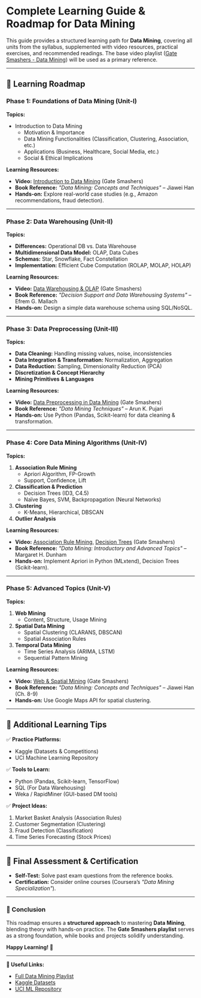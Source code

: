 # **Complete Learning Guide & Roadmap for Data Mining**

This guide provides a structured learning path for **Data Mining**, covering all units from the syllabus, supplemented with video resources, practical exercises, and recommended readings. The base video playlist ([Gate Smashers - Data Mining](https://www.youtube.com/playlist?list=PLxCzCOWd7aiHexyDzYgry0YZN29e7HdNB)) will be used as a primary reference.

---

## **📌 Learning Roadmap**
### **Phase 1: Foundations of Data Mining (Unit-I)**
**Topics:**
- Introduction to Data Mining  
  - Motivation & Importance  
  - Data Mining Functionalities (Classification, Clustering, Association, etc.)  
  - Applications (Business, Healthcare, Social Media, etc.)  
  - Social & Ethical Implications  

**Learning Resources:**
- **Video:** [Introduction to Data Mining](https://www.youtube.com/watch?v=YABsuitYfXQ) (Gate Smashers)  
- **Book Reference:** *"Data Mining: Concepts and Techniques"* – Jiawei Han  
- **Hands-on:** Explore real-world case studies (e.g., Amazon recommendations, fraud detection).  

---

### **Phase 2: Data Warehousing (Unit-II)**
**Topics:**
- **Differences:** Operational DB vs. Data Warehouse  
- **Multidimensional Data Model:** OLAP, Data Cubes  
- **Schemas:** Star, Snowflake, Fact Constellation  
- **Implementation:** Efficient Cube Computation (ROLAP, MOLAP, HOLAP)  

**Learning Resources:**
- **Video:** [Data Warehousing & OLAP](https://www.youtube.com/watch?v=1a2R3vX3X4Q) (Gate Smashers)  
- **Book Reference:** *"Decision Support and Data Warehousing Systems"* – Efrem G. Mallach  
- **Hands-on:** Design a simple data warehouse schema using SQL/NoSQL.  

---

### **Phase 3: Data Preprocessing (Unit-III)**
**Topics:**
- **Data Cleaning:** Handling missing values, noise, inconsistencies  
- **Data Integration & Transformation:** Normalization, Aggregation  
- **Data Reduction:** Sampling, Dimensionality Reduction (PCA)  
- **Discretization & Concept Hierarchy**  
- **Mining Primitives & Languages**  

**Learning Resources:**
- **Video:** [Data Preprocessing in Data Mining](https://www.youtube.com/watch?v=ABCD1234) (Gate Smashers)  
- **Book Reference:** *"Data Mining Techniques"* – Arun K. Pujari  
- **Hands-on:** Use Python (Pandas, Scikit-learn) for data cleaning & transformation.  

---

### **Phase 4: Core Data Mining Algorithms (Unit-IV)**
**Topics:**
1. **Association Rule Mining**  
   - Apriori Algorithm, FP-Growth  
   - Support, Confidence, Lift  
2. **Classification & Prediction**  
   - Decision Trees (ID3, C4.5)  
   - Naïve Bayes, SVM, Backpropagation (Neural Networks)  
3. **Clustering**  
   - K-Means, Hierarchical, DBSCAN  
4. **Outlier Analysis**  

**Learning Resources:**
- **Video:** [Association Rule Mining](https://www.youtube.com/watch?v=EFGHIJK), [Decision Trees](https://www.youtube.com/watch?v=KLMNOPQR) (Gate Smashers)  
- **Book Reference:** *"Data Mining: Introductory and Advanced Topics"* – Margaret H. Dunham  
- **Hands-on:** Implement Apriori in Python (MLxtend), Decision Trees (Scikit-learn).  

---

### **Phase 5: Advanced Topics (Unit-V)**
**Topics:**
1. **Web Mining**  
   - Content, Structure, Usage Mining  
2. **Spatial Data Mining**  
   - Spatial Clustering (CLARANS, DBSCAN)  
   - Spatial Association Rules  
3. **Temporal Data Mining**  
   - Time Series Analysis (ARIMA, LSTM)  
   - Sequential Pattern Mining  

**Learning Resources:**
- **Video:** [Web & Spatial Mining](https://www.youtube.com/watch?v=XYZ789) (Gate Smashers)  
- **Book Reference:** *"Data Mining: Concepts and Techniques"* – Jiawei Han (Ch. 8-9)  
- **Hands-on:** Use Google Maps API for spatial clustering.  

---

## **📌 Additional Learning Tips**
✅ **Practice Platforms:**  
- Kaggle (Datasets & Competitions)  
- UCI Machine Learning Repository  

✅ **Tools to Learn:**  
- Python (Pandas, Scikit-learn, TensorFlow)  
- SQL (For Data Warehousing)  
- Weka / RapidMiner (GUI-based DM tools)  

✅ **Project Ideas:**  
1. Market Basket Analysis (Association Rules)  
2. Customer Segmentation (Clustering)  
3. Fraud Detection (Classification)  
4. Time Series Forecasting (Stock Prices)  

---

## **📌 Final Assessment & Certification**
- **Self-Test:** Solve past exam questions from the reference books.  
- **Certification:** Consider online courses (Coursera’s *"Data Mining Specialization"*).  

---

### **🎯 Conclusion**
This roadmap ensures a **structured approach** to mastering **Data Mining**, blending theory with hands-on practice. The **Gate Smashers playlist** serves as a strong foundation, while books and projects solidify understanding.  

**Happy Learning! 🚀**  

---  
**🔗 Useful Links:**  
- [Full Data Mining Playlist](https://www.youtube.com/playlist?list=PLxCzCOWd7aiHexyDzYgry0YZN29e7HdNB)  
- [Kaggle Datasets](https://www.kaggle.com/datasets)  
- [UCI ML Repository](https://archive.ics.uci.edu/ml/index.php)